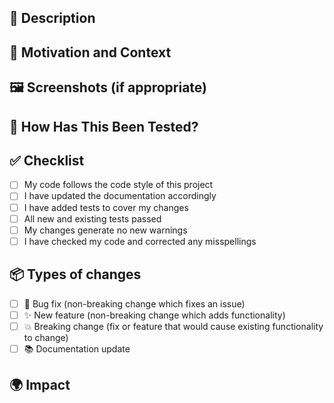## 📝 Description
<!--- Describe your changes in detail -->

## 🎯 Motivation and Context
<!--- Why is this change required? What problem does it solve? -->
<!--- If it fixes an open issue, please link to the issue here. -->

## 🖼️ Screenshots (if appropriate)
<!--- Add screenshots to help explain your changes -->

## 🧪 How Has This Been Tested?
<!--- Please describe how you tested your changes -->
<!--- Include details of your testing environment -->

## ✅ Checklist
<!--- Go over all the following points, and put an `x` in all the boxes that apply. -->
- [ ] My code follows the code style of this project
- [ ] I have updated the documentation accordingly
- [ ] I have added tests to cover my changes
- [ ] All new and existing tests passed
- [ ] My changes generate no new warnings
- [ ] I have checked my code and corrected any misspellings

## 📦 Types of changes
<!--- What types of changes does your code introduce? Put an `x` in all the boxes that apply: -->
- [ ] 🐛 Bug fix (non-breaking change which fixes an issue)
- [ ] ✨ New feature (non-breaking change which adds functionality)
- [ ] 💥 Breaking change (fix or feature that would cause existing functionality to change)
- [ ] 📚 Documentation update

## 🌍 Impact
<!--- What components of the system will be affected by this change? -->
<!--- How might this affect other parts of the system? --> 
